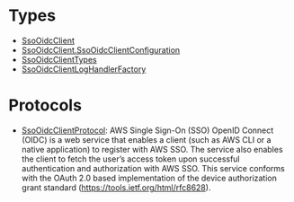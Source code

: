 # Types

  - [SsoOidcClient](/aws-sdk-swift/reference/0.x/AWSSSOOIDC/SsoOidcClient)
  - [SsoOidcClient.SsoOidcClientConfiguration](/aws-sdk-swift/reference/0.x/AWSSSOOIDC/SsoOidcClient_SsoOidcClientConfiguration)
  - [SsoOidcClientTypes](/aws-sdk-swift/reference/0.x/AWSSSOOIDC/SsoOidcClientTypes)
  - [SsoOidcClientLogHandlerFactory](/aws-sdk-swift/reference/0.x/AWSSSOOIDC/SsoOidcClientLogHandlerFactory)

# Protocols

  - [SsoOidcClientProtocol](/aws-sdk-swift/reference/0.x/AWSSSOOIDC/SsoOidcClientProtocol):
    AWS Single Sign-On (SSO) OpenID Connect (OIDC) is a web service that enables a client
    (such as AWS CLI or a native application) to register with AWS SSO. The service also
    enables the client to fetch the user’s access token upon successful authentication and
    authorization with AWS SSO. This service conforms with the OAuth 2.0 based implementation of
    the device authorization grant standard (<a href="https://tools.ietf.org/html/rfc8628">https://tools.ietf.org/html/rfc8628).
